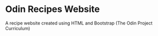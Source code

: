 # Odin Recipes Website
A recipe website created using HTML and Bootstrap (The Odin Project Curriculum)